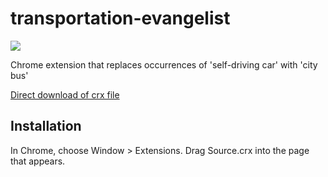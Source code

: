transportation-evangelist
=============

![](logo.png)

Chrome extension that replaces occurrences of 'self-driving car' with 'city bus'

[Direct download of crx file](https://github.com/savagegus/transportation-evangelist/blob/master/Source.crx?raw=true)

Installation
------------

In Chrome, choose Window > Extensions.  Drag Source.crx into the page that appears.

